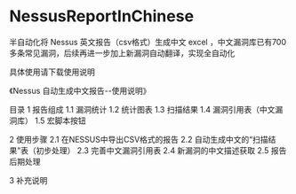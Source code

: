 # NessusReportInChinese
半自动化将 Nessus 英文报告（csv格式）生成中文 excel ，中文漏洞库已有700多条常见漏洞，后续再进一步加上新漏洞自动翻译，实现全自动化

具体使用请下载使用说明

《Nessus 自动生成中文报告--使用说明》

目录
1	报告组成
1.1	漏洞统计
1.2	统计图表
1.3	扫描结果
1.4	漏洞引用表（中文漏洞库）
1.5	宏脚本按钮

2	使用步骤
2.1	在NESSUS中导出CSV格式的报告
2.2	自动生成中文的“扫描结果”表（初步处理）
2.3	完善中文漏洞引用表
2.4	新漏洞的中文描述获取
2.5	报告后期处理

3	补充说明
